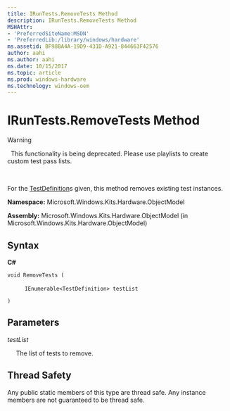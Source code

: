 ```yaml
---
title: IRunTests.RemoveTests Method
description: IRunTests.RemoveTests Method
MSHAttr:
- 'PreferredSiteName:MSDN'
- 'PreferredLib:/library/windows/hardware'
ms.assetid: BF98BA4A-19D9-431D-A921-844663F42576
author: aahi
ms.author: aahi
ms.date: 10/15/2017
ms.topic: article
ms.prod: windows-hardware
ms.technology: windows-oem
---
```


# IRunTests.RemoveTests Method

>[!WARNING]
>  This functionality is being deprecated. Please use playlists to create custom test pass lists.

 

For the [TestDefinition](testdefinition-class.md)s given, this method removes existing test instances.

**Namespace:** Microsoft.Windows.Kits.Hardware.ObjectModel

**Assembly:** Microsoft.Windows.Kits.Hardware.ObjectModel (in Microsoft.Windows.Kits.Hardware.ObjectModel)

## <span id="Syntax"></span><span id="syntax"></span><span id="SYNTAX"></span>Syntax


**C#**

`void RemoveTests (`

          `IEnumerable<TestDefinition> testList`

`)`

## <span id="Parameters"></span><span id="parameters"></span><span id="PARAMETERS"></span>Parameters


*testList*

     The list of tests to remove.

## <span id="Thread_Safety"></span><span id="thread_safety"></span><span id="THREAD_SAFETY"></span>Thread Safety


Any public static members of this type are thread safe. Any instance members are not guaranteed to be thread safe.

 

 






